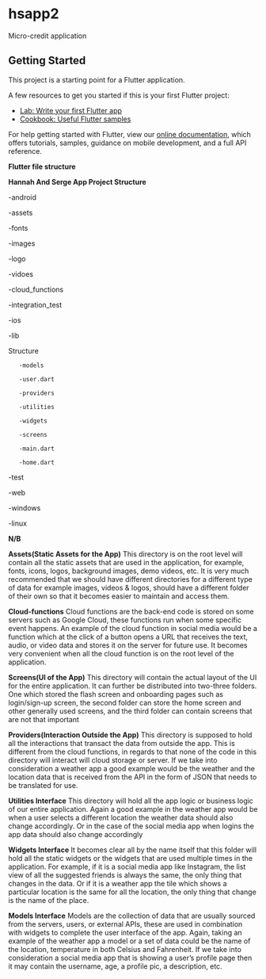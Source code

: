 # hsapp2
 Micro-credit  application

## Getting Started

This project is a starting point for a Flutter application.

A few resources to get you started if this is your first Flutter project:

- [Lab: Write your first Flutter app](https://flutter.dev/docs/get-started/codelab)
- [Cookbook: Useful Flutter samples](https://flutter.dev/docs/cookbook)

For help getting started with Flutter, view our
[online documentation](https://flutter.dev/docs), which offers tutorials,
samples, guidance on mobile development, and a full API reference.

**Flutter file structure**

**Hannah And Serge App Project Structure**

-android

-assets

  -fonts

  -images

  -logo

  -vidoes

-cloud_functions

-integration_test

-ios

-lib


Structure

       -models

       -user.dart

       -providers

       -utilities

       -widgets

       -screens

       -main.dart

       -home.dart

-test

-web

-windows

-linux



**N/B**

**Assets(Static Assets for the App)**
This directory is on the root level will contain all the static assets that are used in the application, for example, fonts, icons, logos, background images, demo videos, etc. It is very much recommended that we should have different directories for a different type of data for example images, videos & logos, should have a different folder of their own so that it becomes easier to maintain and access them.


**Cloud-functions**
Cloud functions are the back-end code is stored on some servers such as Google Cloud, these functions run when some specific event happens. An example of the cloud function in social media would be a function which at the click of a button opens a URL that receives the text, audio, or video data and stores it on the server for future use. It becomes very convenient when all the cloud function is on the root level of the application.


**Screens(UI of the App)**
This directory will contain the actual layout of the UI for the entire application. It can further be distributed into two-three folders. One which stored the flash screen and onboarding pages such as login/sign-up screen, the second folder can store the home screen and other generally used screens, and the third folder can contain screens that are not that important

**Providers(Interaction Outside the App)**
This directory is supposed to hold all the interactions that transact the data from outside the app. This is different from the cloud functions, in regards to that none of the code in this directory will interact will cloud storage or server. If we take into consideration a weather app a good example would be the weather and the location data that is received from the API in the form of JSON that needs to be translated for use.

**Utilities Interface**
This directory will hold all the app logic or business logic of our entire application. Again a good example in the weather app would be when a user selects a different location the weather data should also change accordingly. Or in the case of the social media app when logins the app data should also change accordingly

**Widgets Interface**
It becomes clear all by the name itself that this folder will hold all the static widgets or the widgets that are used multiple times in the application. For example, if it is a social media app like Instagram, the list view of all the suggested friends is always the same, the only thing that changes in the data.  Or if it is a weather app the tile which shows a particular location is the same for all the location, the only thing that change is the name of the place.

**Models Interface**
Models are the collection of data that are usually sourced from the servers, users, or external APIs, these are used in combination with widgets to complete the user interface of the app. Again, taking an example of the weather app a model or a set of data could be the name of the location, temperature in both Celsius and Fahrenheit. If we take into consideration a social media app that is showing a user’s profile page then it may contain the username, age, a profile pic, a description, etc.

